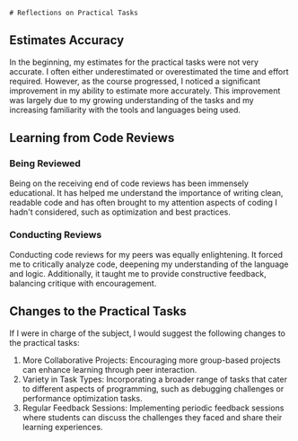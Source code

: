     # Reflections on Practical Tasks

## Estimates Accuracy
In the beginning, my estimates for the practical tasks were not very accurate. I often either underestimated or overestimated the time and effort required. However, as the course progressed, I noticed a significant improvement in my ability to estimate more accurately. This improvement was largely due to my growing understanding of the tasks and my increasing familiarity with the tools and languages being used.

## Learning from Code Reviews
### Being Reviewed
Being on the receiving end of code reviews has been immensely educational. It has helped me understand the importance of writing clean, readable code and has often brought to my attention aspects of coding I hadn't considered, such as optimization and best practices.

### Conducting Reviews
Conducting code reviews for my peers was equally enlightening. It forced me to critically analyze code, deepening my understanding of the language and logic. Additionally, it taught me to provide constructive feedback, balancing critique with encouragement.

## Changes to the Practical Tasks
If I were in charge of the subject, I would suggest the following changes to the practical tasks:
1. More Collaborative Projects: Encouraging more group-based projects can enhance learning through peer interaction.
2. Variety in Task Types: Incorporating a broader range of tasks that cater to different aspects of programming, such as debugging challenges or performance optimization tasks.
3. Regular Feedback Sessions: Implementing periodic feedback sessions where students can discuss the challenges they faced and share their learning experiences.
